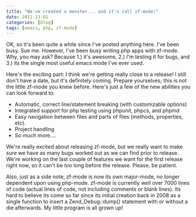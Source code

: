 ```yaml
---
title: "We've created a monster... and it's call zf-mode!"
date: 2011-11-01
categories: [blog]
tags: [emacs, php, zf-mode]
---
```

OK, so it's been quite a while since I've posted anything here. I've been busy. Sue me. However, I've been busy writing php apps with zf-mode. Why, you may ask? Because 1.) it's awesome, 2.) I'm testing it for bugs, and 3.) its the single most useful emacs mode I've ever used.
<!--more-->
Here's the exciting part: I think we're getting really close to a release! I still don't have a date, but it's definitely coming. Prepare yourselves; this is not the little zf-mode you knew before. Here's just a few of the new abilities you can look forward to:

*  Automatic, correct line/statement breaking (with customizable options)
*  Integrated support for php testing using phpunit, phpcs, and phpmd
*  Easy navigation between files and parts of files (methods, properties, etc).
*  Project handling
*  So much more....

We're really excited about releasing zf-mode, but we really want to make sure we have as many bugs worked out as we can find prior to release. We're working on the last couple of features we want for the first release right now, so it can't be *too* long before the release. Please, be patient.

Also, just as a side note, zf-mode is now its own major-mode, no longer dependent upon using php-mode. zf-mode is currently well over 7000 lines of code (actual lines of code, not including comments or blank lines). Its hard to believe its come so far since its initial creation back in 2008 as a single function to insert a Zend_Debug::dump() statement with or without a die afterwards. My little program is all grown up!

